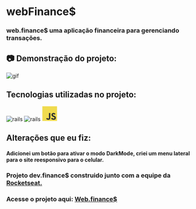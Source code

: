 # webFinance$
### web.finance$ uma aplicação financeira para gerenciando transações.

## :camera: Demonstração do projeto: 
<img alt="gif" src="https://github.com/Hebert324/Web.finances/blob/main/gif/web.finance.gif">

## Tecnologias utilizadas no projeto:
<img src="https://i.pinimg.com/originals/c5/73/ff/c573ff5552d6da9a1d28ec4e27cd1445.png" alt="rails" width="40" height="40" style="max-width:100%;"></img>
<img src="https://i.pinimg.com/originals/b8/48/d5/b848d5d9bb221592064de0f356f61676.png" alt="rails" width="40" height="40" style="max-width:100%;"></img>
<img src="https://raw.githubusercontent.com/devicons/devicon/master/icons/javascript/javascript-original.svg" alt="rails" width="40" height="40" style="max-width:100%;"></img>

## Alterações que eu fiz:

#### Adicionei um botão para ativar o modo DarkMode, criei um menu lateral para o site reesponsivo para o celular.

### Projeto dev.finance$ construido junto com a equipe da <a href="https://rocketseat.com.br">Rocketseat.</a>

### Acesse o projeto aqui: <a href="https://hebert324.github.io/Web.finances/">Web.finance$</a>
